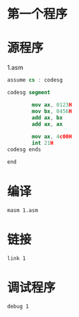 # 第一个程序
# 源程序
1.asm
```nasm
assume cs : codesg

codesg segment

        mov ax, 0123H
        mov bx, 0456H
        add ax, bx
        add ax, ax
        
        mov ax, 4c00H
        int 21H
codesg ends

end
```
# 编译
```
masm 1.asm
```

# 链接
```
link 1
```

# 调试程序
```
debug 1
```